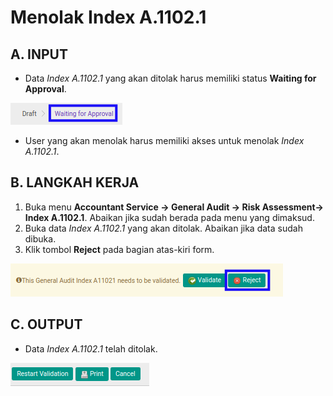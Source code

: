 # Menolak Index A.1102.1

## A. INPUT

* Data *Index A.1102.1* yang akan ditolak harus memiliki status **Waiting for Approval**.

![](../../../img/index-a11021/status-waiting-for-approval.png)

* User yang akan menolak harus memiliki akses untuk menolak *Index A.1102.1*.

## B. LANGKAH KERJA

1. Buka menu **Accountant Service -> General Audit -> Risk Assessment-> Index A.1102.1**. Abaikan jika sudah berada pada menu yang dimaksud.
2. Buka data *Index A.1102.1* yang akan ditolak. Abaikan jika data sudah dibuka.
3. Klik tombol **Reject** pada bagian atas-kiri form.

![](../../../img/index-a11021/tombol-reject.png)

## C. OUTPUT

* Data *Index A.1102.1* telah ditolak.

![](../../../img/index-a11021/output-ditolak.png)
